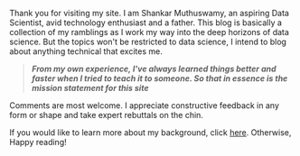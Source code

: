 <!-- 
.. title: Intro
.. slug: intro
.. date: 
.. tags: blogging, motivation, intro
.. link:
.. description: aspiring data scientist motivation
.. type: text
-->

Thank you for visiting my site. I am Shankar Muthuswamy, an aspiring Data Scientist, avid technology enthusiast and a father. This blog is basically a collection of my ramblings as I work my way into the deep horizons of data science. But the topics won't be restricted to data science, I intend to blog about anything technical that excites me. 

>***From my own experience, I've always learned things better and faster when I tried to teach it to someone. So that in essence is the mission statement for this site*** 

Comments are most welcome. I appreciate constructive feedback in any form or shape and take expert rebuttals on the chin.

If you would like to learn more about my background, click [here](https://shankarmsy.github.io/stories/background.html). Otherwise, Happy reading!
